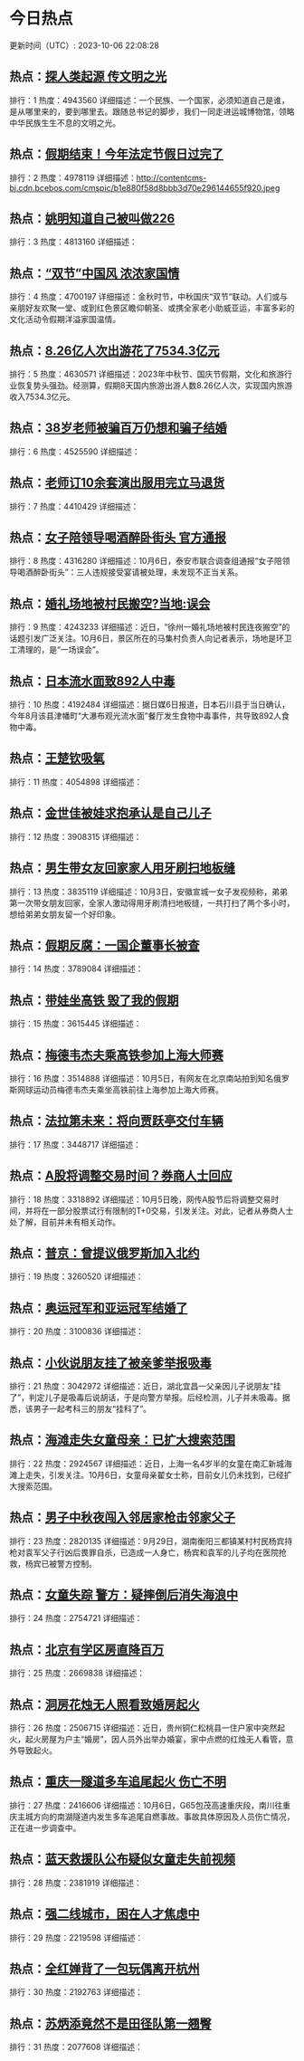# 今日热点

更新时间（UTC）: 2023-10-06 22:08:28

## 热点：[探人类起源 传文明之光](https://cn.bing.com/search?q=探人类起源传文明之光)
排行：1
热度：4943560
详细描述：一个民族、一个国家，必须知道自己是谁，是从哪里来的，要到哪里去。跟随总书记的脚步，我们一同走进运城博物馆，领略中华民族生生不息的文明之光。

## 热点：[假期结束！今年法定节假日过完了](https://cn.bing.com/search?q=假期结束！今年法定节假日过完了)
排行：2
热度：4978119
详细描述：http://contentcms-bj.cdn.bcebos.com/cmspic/b1e880f58d8bbb3d70e296144655f920.jpeg

## 热点：[姚明知道自己被叫做226](https://cn.bing.com/search?q=姚明知道自己被叫做226)
排行：3
热度：4813160
详细描述：

## 热点：[“双节”中国风 浓浓家国情](https://cn.bing.com/search?q=“双节”中国风浓浓家国情)
排行：4
热度：4700197
详细描述：金秋时节，中秋国庆“双节”联动。人们或与亲朋好友欢聚一堂、或到红色景区瞻仰朝圣、或携全家老小助威亚运，丰富多彩的文化活动令假期洋溢家国温情。

## 热点：[8.26亿人次出游花了7534.3亿元](https://cn.bing.com/search?q=8.26亿人次出游花了7534.3亿元)
排行：5
热度：4630571
详细描述：2023年中秋节、国庆节假期，文化和旅游行业恢复势头强劲。经测算，假期8天国内旅游出游人数8.26亿人次，实现国内旅游收入7534.3亿元。

## 热点：[38岁老师被骗百万仍想和骗子结婚](https://cn.bing.com/search?q=38岁老师被骗百万仍想和骗子结婚)
排行：6
热度：4525590
详细描述：

## 热点：[老师订10余套演出服用完立马退货](https://cn.bing.com/search?q=老师订10余套演出服用完立马退货)
排行：7
热度：4410429
详细描述：

## 热点：[女子陪领导喝酒醉卧街头 官方通报](https://cn.bing.com/search?q=女子陪领导喝酒醉卧街头官方通报)
排行：8
热度：4316280
详细描述：10月6日，泰安市联合调查组通报“女子陪领导喝酒醉卧街头”：三人违规接受宴请被处理，未发现不正当关系。

## 热点：[婚礼场地被村民搬空?当地:误会](https://cn.bing.com/search?q=婚礼场地被村民搬空?当地:误会)
排行：9
热度：4243233
详细描述：近日，“徐州一婚礼场地被村民连夜搬空”的话题引发广泛关注。10月6日，景区所在的马集村负责人向记者表示，场地是环卫工清理的，是“一场误会”。

## 热点：[日本流水面致892人中毒](https://cn.bing.com/search?q=日本流水面致892人中毒)
排行：10
热度：4192484
详细描述：据日媒6日报道，日本石川县于当日确认，今年8月该县津幡町“大瀑布观光流水面”餐厅发生食物中毒事件，共导致892人食物中毒。

## 热点：[王楚钦吸氧](https://cn.bing.com/search?q=王楚钦吸氧)
排行：11
热度：4054898
详细描述：

## 热点：[金世佳被娃求抱承认是自己儿子](https://cn.bing.com/search?q=金世佳被娃求抱承认是自己儿子)
排行：12
热度：3908315
详细描述：

## 热点：[男生带女友回家家人用牙刷扫地板缝](https://cn.bing.com/search?q=男生带女友回家家人用牙刷扫地板缝)
排行：13
热度：3835119
详细描述：10月3日，安徽宣城一女子发视频称，弟弟第一次带女朋友回家，全家人激动得用牙刷清扫地板缝，一共打扫了两个多小时，想给弟弟女朋友留一个好印象。

## 热点：[假期反腐：一国企董事长被查](https://cn.bing.com/search?q=假期反腐：一国企董事长被查)
排行：14
热度：3789084
详细描述：

## 热点：[带娃坐高铁 毁了我的假期](https://cn.bing.com/search?q=带娃坐高铁毁了我的假期)
排行：15
热度：3615445
详细描述：

## 热点：[梅德韦杰夫乘高铁参加上海大师赛](https://cn.bing.com/search?q=梅德韦杰夫乘高铁参加上海大师赛)
排行：16
热度：3514888
详细描述：10月5日，有网友在北京南站拍到知名俄罗斯网球运动员梅德韦杰夫乘坐高铁前往上海参加上海大师赛。

## 热点：[法拉第未来：将向贾跃亭交付车辆](https://cn.bing.com/search?q=法拉第未来：将向贾跃亭交付车辆)
排行：17
热度：3448717
详细描述：

## 热点：[A股将调整交易时间？券商人士回应](https://cn.bing.com/search?q=A股将调整交易时间？券商人士回应)
排行：18
热度：3318892
详细描述：10月5日晚，网传A股节后将调整交易时间，并将在一部分股票试行有限制的T+0交易，引发关注。对此，记者从券商人士处了解，目前并未有相关动作。

## 热点：[普京：曾提议俄罗斯加入北约](https://cn.bing.com/search?q=普京：曾提议俄罗斯加入北约)
排行：19
热度：3260520
详细描述：

## 热点：[奥运冠军和亚运冠军结婚了](https://cn.bing.com/search?q=奥运冠军和亚运冠军结婚了)
排行：20
热度：3100836
详细描述：

## 热点：[小伙说朋友挂了被亲爹举报吸毒](https://cn.bing.com/search?q=小伙说朋友挂了被亲爹举报吸毒)
排行：21
热度：3042972
详细描述：近日，湖北宜昌一父亲因儿子说朋友“挂了”，判定儿子是吸毒后说胡话，于是向警方举报。后经检测，儿子并未吸毒。据悉，该男子一起考科三的朋友“挂科了”。

## 热点：[海滩走失女童母亲：已扩大搜索范围](https://cn.bing.com/search?q=海滩走失女童母亲：已扩大搜索范围)
排行：22
热度：2924567
详细描述：近日，上海一名4岁半的女童在南汇新城海滩上走失，引发关注。10月6日，女童母亲翟女士称，目前女儿仍未找到，已经扩大搜索范围。

## 热点：[男子中秋夜闯入邻居家枪击邻家父子](https://cn.bing.com/search?q=男子中秋夜闯入邻居家枪击邻家父子)
排行：23
热度：2820135
详细描述：9月29日，湖南衡阳三都镇某村村民杨宾持枪对袁军父子行凶后畏罪自杀，已造成一人身亡，杨宾和袁军的儿子均在医院抢救，杨宾已被警方控制。

## 热点：[女童失踪 警方：疑摔倒后消失海浪中](https://cn.bing.com/search?q=女童失踪警方：疑摔倒后消失海浪中)
排行：24
热度：2754721
详细描述：

## 热点：[北京有学区房直降百万](https://cn.bing.com/search?q=北京有学区房直降百万)
排行：25
热度：2669838
详细描述：

## 热点：[洞房花烛无人照看致婚房起火](https://cn.bing.com/search?q=洞房花烛无人照看致婚房起火)
排行：26
热度：2506715
详细描述：近日，贵州铜仁松桃县一住户家中突然起火，起火房屋为户主“婚房”，因人员外出举办婚宴，家中点燃的红烛无人看管，意外导致起火。

## 热点：[重庆一隧道多车追尾起火 伤亡不明](https://cn.bing.com/search?q=重庆一隧道多车追尾起火伤亡不明)
排行：27
热度：2416606
详细描述：10月6日，G65包茂高速重庆段，南川往重庆主城方向的南湖隧道内发生多车追尾自燃事故。事故具体原因及人员伤亡情况，正在进一步调查中。

## 热点：[蓝天救援队公布疑似女童走失前视频](https://cn.bing.com/search?q=蓝天救援队公布疑似女童走失前视频)
排行：28
热度：2381919
详细描述：

## 热点：[强二线城市，困在人才焦虑中](https://cn.bing.com/search?q=强二线城市，困在人才焦虑中)
排行：29
热度：2219598
详细描述：

## 热点：[全红婵背了一包玩偶离开杭州](https://cn.bing.com/search?q=全红婵背了一包玩偶离开杭州)
排行：30
热度：2192763
详细描述：

## 热点：[苏炳添竟然不是田径队第一翘臀](https://cn.bing.com/search?q=苏炳添竟然不是田径队第一翘臀)
排行：31
热度：2077608
详细描述：

